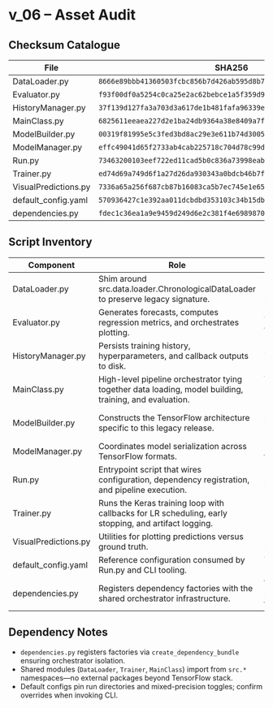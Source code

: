# v_06 – Asset Audit

## Checksum Catalogue

| File | SHA256 |
| --- | --- |
| DataLoader.py | `8666e89bbb41360503fcbc856b7d426ab595d8b7b31193d4c277bda65650cb2c` |
| Evaluator.py | `f93f00df0a5254c0ca25e2ac62bebce1a5f359d9bd96f0721ff066f741d09a0b` |
| HistoryManager.py | `37f139d127fa3a703d3a617de1b481fafa96339e38234e6c65b60b0ba1e7f3ee` |
| MainClass.py | `6825611eeaea227d2e1ba24db9364a38e8409a7fc0bb596a16e1cea81c7f1975` |
| ModelBuilder.py | `00319f81995e5c3fed3bd8ac29e3e611b74d30058bb793fa2e5bbfb81677c682` |
| ModelManager.py | `effc49041d65f2733ab4cab225718c704d78c99d07e55513923c23293abb1038` |
| Run.py | `73463200103eef722ed11cad5b0c836a73998eab26e104ac1dd9c3354011201b` |
| Trainer.py | `ed74d69a749d6f1a27d26da930343a0bdcb46b7f91c517b41e64adeb60a0d51f` |
| VisualPredictions.py | `7336a65a256f687cb87b16083ca5b7ec745e1e65d0f7344fcabcadc41ec89f63` |
| default_config.yaml | `570936427c1e392aa011dcbdbd353103c34b15db781466a3d1b6a08196b75b22` |
| dependencies.py | `fdec1c36ea1a9e9459d249d6e2c381f4e6989870b7c800c00065b3095c305b25` |

## Script Inventory

| Component | Role | Notes |
| --- | --- | --- |
| DataLoader.py | Shim around src.data.loader.ChronologicalDataLoader to preserve legacy signature. | Forwards to ChronologicalDataLoader with legacy defaults and optional override passthrough. |
| Evaluator.py | Generates forecasts, computes regression metrics, and orchestrates plotting. | Calculates metrics (R2, RMSE) and produces comparison plots via Matplotlib. |
| HistoryManager.py | Persists training history, hyperparameters, and callback outputs to disk. | Serialises history JSON, R2 traces, and metadata per run directory. |
| MainClass.py | High-level pipeline orchestrator tying together data loading, model building, training, and evaluation. | TimeSeriesModel orchestrates DataLoader → ModelBuilder → Trainer → Evaluator flow with logging. |
| ModelBuilder.py | Constructs the TensorFlow architecture specific to this legacy release. | Residual Conv1D stack carried over while introducing (but not wiring) a Mix-of-Experts layer for future use. |
| ModelManager.py | Coordinates model serialization across TensorFlow formats. | Handles saving models and scalers to filesystem for reproducibility. |
| Run.py | Entrypoint script that wires configuration, dependency registration, and pipeline execution. | Loads default_config, resolves factories, and launches TimeSeriesModel pipeline. |
| Trainer.py | Runs the Keras training loop with callbacks for LR scheduling, early stopping, and artifact logging. | Implements Keras callbacks (EpochTimerCallback, EarlyStopping, ReduceLROnPlateau, history writers). |
| VisualPredictions.py | Utilities for plotting predictions versus ground truth. | Provides helper functions to visualise predictions vs actual series. |
| default_config.yaml | Reference configuration consumed by Run.py and CLI tooling. | Tracks default hyperparameters, including split ratios and optimizer settings. |
| dependencies.py | Registers dependency factories with the shared orchestrator infrastructure. | Wraps src.core.versioning.create_dependency_bundle to expose factories and hooks. |

## Dependency Notes

- `dependencies.py` registers factories via `create_dependency_bundle` ensuring orchestrator isolation.
- Shared modules (`DataLoader`, `Trainer`, `MainClass`) import from `src.*` namespaces—no external packages beyond TensorFlow stack.
- Default configs pin run directories and mixed-precision toggles; confirm overrides when invoking CLI.
